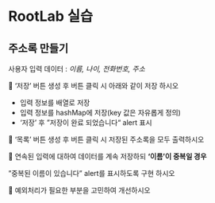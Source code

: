 # RootLab 실습
## 주소록 만들기
사용자 입력 데이터 : *이름, 나이, 전화번호, 주소*

 ‘저장’ 버튼 생성 후 버튼 클릭 시 아래와 같이 저장 하시오

- 입력 정보를 배열로 저장
- 입력 정보를 hashMap에 저장(key 값은 자유롭게 정의)
- ‘저장’ 후 ”저장이 완료 되었습니다“ alert 표시

 ‘목록’ 버튼 생성 후 버튼 클릭 시 저장된 주소록을 모두 출력하시오

 연속된 입력에 대하여 데이터를 계속 저장하되 **‘이름’이 중복일 경우**

”중복된 이름이 있습니다” alert를 표시하도록 구현 하시오

 예외처리가 필요한 부분을 고민하여 개선하시오
